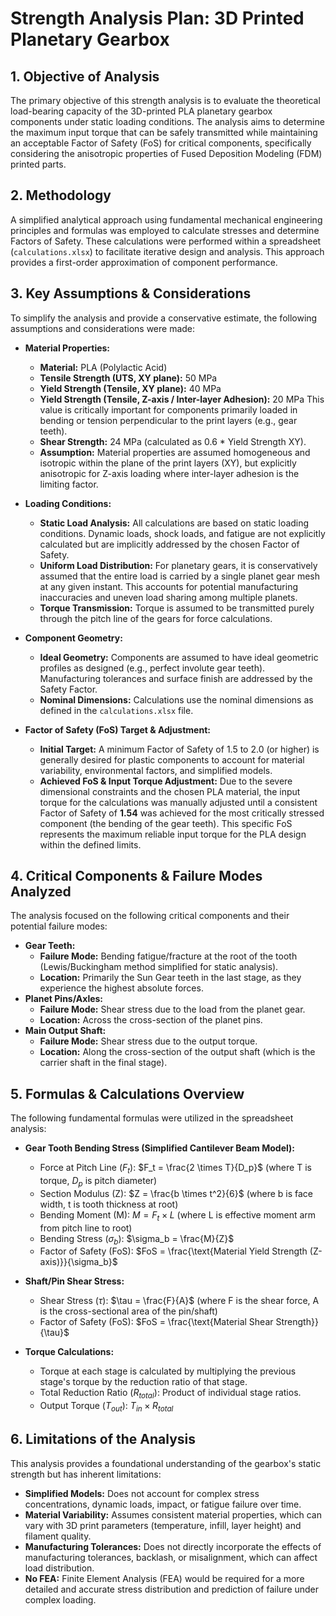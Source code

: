 # Strength Analysis Plan: 3D Printed Planetary Gearbox

## 1. Objective of Analysis

The primary objective of this strength analysis is to evaluate the theoretical load-bearing capacity of the 3D-printed PLA planetary gearbox components under static loading conditions. The analysis aims to determine the maximum input torque that can be safely transmitted while maintaining an acceptable Factor of Safety (FoS) for critical components, specifically considering the anisotropic properties of Fused Deposition Modeling (FDM) printed parts.

## 2. Methodology

A simplified analytical approach using fundamental mechanical engineering principles and formulas was employed to calculate stresses and determine Factors of Safety. These calculations were performed within a spreadsheet (`calculations.xlsx`) to facilitate iterative design and analysis. This approach provides a first-order approximation of component performance.

## 3. Key Assumptions & Considerations

To simplify the analysis and provide a conservative estimate, the following assumptions and considerations were made:

* **Material Properties:**
    * **Material:** PLA (Polylactic Acid)
    * **Tensile Strength (UTS, XY plane):** 50 MPa
    * **Yield Strength (Tensile, XY plane):** 40 MPa
    * **Yield Strength (Tensile, Z-axis / Inter-layer Adhesion):** 20 MPa 
        This value is critically important for components primarily loaded in bending or tension perpendicular to the print layers (e.g., gear teeth).
    * **Shear Strength:** 24 MPa (calculated as 0.6 * Yield Strength XY).
    * **Assumption:** Material properties are assumed homogeneous and isotropic within the plane of the print layers (XY), but explicitly anisotropic for Z-axis loading where inter-layer adhesion is the limiting factor.

* **Loading Conditions:**
    * **Static Load Analysis:** All calculations are based on static loading conditions. Dynamic loads, shock loads, and fatigue are not explicitly calculated but are implicitly addressed by the chosen Factor of Safety.
    * **Uniform Load Distribution:** For planetary gears, it is conservatively assumed that the entire load is carried by a single planet gear mesh at any given instant. This accounts for potential manufacturing inaccuracies and uneven load sharing among multiple planets.
    * **Torque Transmission:** Torque is assumed to be transmitted purely through the pitch line of the gears for force calculations.

* **Component Geometry:**
    * **Ideal Geometry:** Components are assumed to have ideal geometric profiles as designed (e.g., perfect involute gear teeth). Manufacturing tolerances and surface finish are addressed by the Safety Factor.
    * **Nominal Dimensions:** Calculations use the nominal dimensions as defined in the `calculations.xlsx` file.

* **Factor of Safety (FoS) Target & Adjustment:**
    * **Initial Target:** A minimum Factor of Safety of 1.5 to 2.0 (or higher) is generally desired for plastic components to account for material variability, environmental factors, and simplified models.
    * **Achieved FoS & Input Torque Adjustment:** Due to the severe dimensional constraints and the chosen PLA material, the input torque for the calculations was manually adjusted until a consistent Factor of Safety of **1.54** was achieved for the most critically stressed component (the bending of the gear teeth). This specific FoS represents the maximum reliable input torque for the PLA design within the defined limits.

## 4. Critical Components & Failure Modes Analyzed

The analysis focused on the following critical components and their potential failure modes:

* **Gear Teeth:**
    * **Failure Mode:** Bending fatigue/fracture at the root of the tooth (Lewis/Buckingham method simplified for static analysis).
    * **Location:** Primarily the Sun Gear teeth in the last stage, as they experience the highest absolute forces.
* **Planet Pins/Axles:**
    * **Failure Mode:** Shear stress due to the load from the planet gear.
    * **Location:** Across the cross-section of the planet pins.
* **Main Output Shaft:**
    * **Failure Mode:** Shear stress due to the output torque.
    * **Location:** Along the cross-section of the output shaft (which is the carrier shaft in the final stage).

## 5. Formulas & Calculations Overview

The following fundamental formulas were utilized in the spreadsheet analysis:

* **Gear Tooth Bending Stress (Simplified Cantilever Beam Model):**
    * Force at Pitch Line ($F_t$): $F_t = \frac{2 \times T}{D_p}$ (where T is torque, $D_p$ is pitch diameter)
    * Section Modulus (Z): $Z = \frac{b \times t^2}{6}$ (where b is face width, t is tooth thickness at root)
    * Bending Moment (M): $M = F_t \times L$ (where L is effective moment arm from pitch line to root)
    * Bending Stress ($\sigma_b$): $\sigma_b = \frac{M}{Z}$
    * Factor of Safety (FoS): $FoS = \frac{\text{Material Yield Strength (Z-axis)}}{\sigma_b}$

* **Shaft/Pin Shear Stress:**
    * Shear Stress ($\tau$): $\tau = \frac{F}{A}$ (where F is the shear force, A is the cross-sectional area of the pin/shaft)
    * Factor of Safety (FoS): $FoS = \frac{\text{Material Shear Strength}}{\tau}$

* **Torque Calculations:**
    * Torque at each stage is calculated by multiplying the previous stage's torque by the reduction ratio of that stage.
    * Total Reduction Ratio ($R_{total}$): Product of individual stage ratios.
    * Output Torque ($T_{out}$): $T_{in} \times R_{total}$

## 6. Limitations of the Analysis

This analysis provides a foundational understanding of the gearbox's static strength but has inherent limitations:

* **Simplified Models:** Does not account for complex stress concentrations, dynamic loads, impact, or fatigue failure over time.
* **Material Variability:** Assumes consistent material properties, which can vary with 3D print parameters (temperature, infill, layer height) and filament quality.
* **Manufacturing Tolerances:** Does not directly incorporate the effects of manufacturing tolerances, backlash, or misalignment, which can affect load distribution.
* **No FEA:** Finite Element Analysis (FEA) would be required for a more detailed and accurate stress distribution and prediction of failure under complex loading.